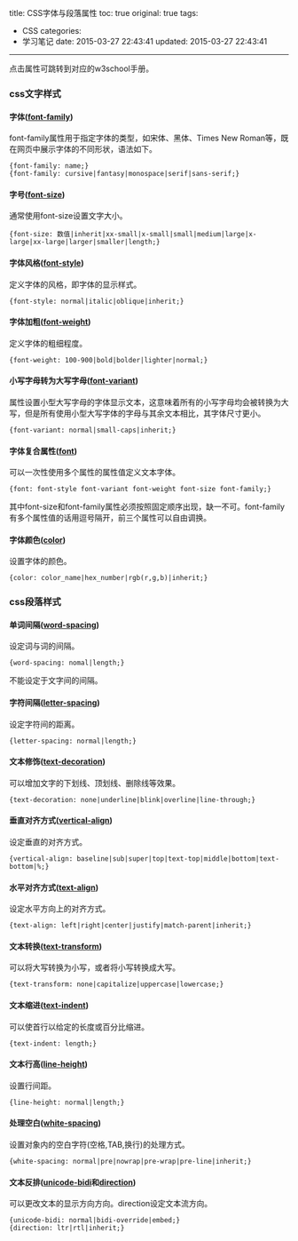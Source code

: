 title: CSS字体与段落属性
toc: true
original: true
tags:
  - CSS
categories:
  - 学习笔记
date: 2015-03-27 22:43:41
updated: 2015-03-27 22:43:41
---

点击属性可跳转到对应的w3school手册。

### css文字样式

#### 字体([font-family](http://www.w3school.com.cn/cssref/pr_font_font-family.asp))
font-family属性用于指定字体的类型，如宋体、黑体、Times New Roman等，既在网页中展示字体的不同形状，语法如下。

	{font-family: name;}
	{font-family: cursive|fantasy|monospace|serif|sans-serif;}

#### 字号([font-size](http://www.w3school.com.cn/cssref/pr_font_font-size.asp))
通常使用font-size设置文字大小。

	{font-size: 数值|inherit|xx-small|x-small|small|medium|large|x-large|xx-large|larger|smaller|length;}

#### 字体风格([font-style](http://www.w3school.com.cn/cssref/pr_font_font-style.asp))
定义字体的风格，即字体的显示样式。

	{font-style: normal|italic|oblique|inherit;}

#### 字体加粗([font-weight](http://www.w3school.com.cn/cssref/pr_font_weight.asp))
定义字体的粗细程度。

	{font-weight: 100-900|bold|bolder|lighter|normal;}

#### 小写字母转为大写字母([font-variant](http://www.w3school.com.cn/cssref/pr_font_font-variant.asp))
属性设置小型大写字母的字体显示文本，这意味着所有的小写字母均会被转换为大写，但是所有使用小型大写字体的字母与其余文本相比，其字体尺寸更小。

	{font-variant: normal|small-caps|inherit;}

#### 字体复合属性([font](http://www.w3school.com.cn/cssref/pr_font_font.asp))
可以一次性使用多个属性的属性值定义文本字体。

	{font: font-style font-variant font-weight font-size font-family;}

其中font-size和font-family属性必须按照固定顺序出现，缺一不可。font-family有多个属性值的话用逗号隔开，前三个属性可以自由调换。

#### 字体颜色([color](http://www.w3school.com.cn/cssref/pr_text_color.asp))
设置字体的颜色。

	{color: color_name|hex_number|rgb(r,g,b)|inherit;}

### css段落样式

#### 单词间隔([word-spacing](http://www.w3school.com.cn/cssref/pr_text_word-spacing.asp))
设定词与词的间隔。

	{word-spacing: nomal|length;}

不能设定于文字间的间隔。

#### 字符间隔([letter-spacing](http://www.w3school.com.cn/cssref/pr_text_letter-spacing.asp))
设定字符间的距离。

	{letter-spacing: normal|length;}

#### 文本修饰([text-decoration](http://www.w3school.com.cn/cssref/pr_text_text-decoration.asp))
可以增加文字的下划线、顶划线、删除线等效果。

	{text-decoration: none|underline|blink|overline|line-through;}

#### 垂直对齐方式([vertical-align](http://www.w3school.com.cn/cssref/pr_pos_vertical-align.asp))
设定垂直的对齐方式。

	{vertical-align: baseline|sub|super|top|text-top|middle|bottom|text-bottom|%;}

#### 水平对齐方式([text-align](http://www.w3school.com.cn/cssref/pr_text_text-align.asp))
设定水平方向上的对齐方式。

	{text-align: left|right|center|justify|match-parent|inherit;}

#### 文本转换([text-transform](http://www.w3school.com.cn/cssref/pr_text_text-transform.asp))
可以将大写转换为小写，或者将小写转换成大写。

	{text-transform: none|capitalize|uppercase|lowercase;}

#### 文本缩进([text-indent](http://www.w3school.com.cn/cssref/pr_text_text-indent.asp))
可以使首行以给定的长度或百分比缩进。

	{text-indent: length;}

#### 文本行高([line-height](http://www.w3school.com.cn/cssref/pr_dim_line-height.asp))
设置行间距。

	{line-height: normal|length;}

#### 处理空白([white-spacing](http://www.w3school.com.cn/cssref/pr_text_white-space.asp))
设置对象内的空白字符(空格,TAB,换行)的处理方式。

	{white-spacing: normal|pre|nowrap|pre-wrap|pre-line|inherit;}

#### 文本反排([unicode-bidi](http://www.w3school.com.cn/cssref/pr_unicode-bidi.asp)和[direction](http://www.w3school.com.cn/cssref/pr_text_direction.asp))
可以更改文本的显示方向方向。direction设定文本流方向。

	{unicode-bidi: normal|bidi-override|embed;}
	{direction: ltr|rtl|inherit;}
